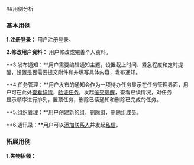 ##用例分析
### 基本用例

**1.注册登录：** 用户注册登录。

**2.修改用户资料：** 用户修改或完善个人资料。

**3.发布通知：**用户需要编辑通知主题，设置截止时间、紧急程度和定时提醒，设置是否需要提交附件和并填写具体内容，发布通知。

**4.任务管理：**用户发布的通知会作为一项待办任务显示在任务管理界面，用户可在此处[查看详情]()，[验证任务]()，发起[催交提醒]()，查看已读情况，对任务<br/>显示顺序进行排列，置顶任务，删除已读通知和删除已完成的任务。

**5.组织管理：**用户创建新的组，删除组，删除组成员。

**6.通讯录：**用户可以[添加联系人]()并发起[私信]()。

### 拓展用例

**1.失物招领：**